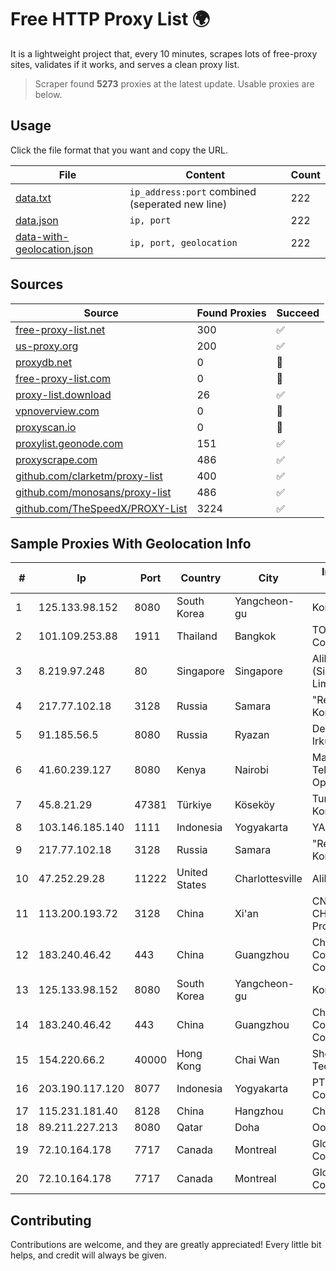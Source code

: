 
# Free HTTP Proxy List 🌍

It is a lightweight project that, every 10 minutes, scrapes lots of free-proxy sites, validates if it works, and serves a clean proxy list.


> Scraper found **5273** proxies at the latest update. Usable proxies are below.

## Usage

Click the file format that you want and copy the URL.


|File|Content|Count|
|----|-------|-----|
|[data.txt](https://raw.githubusercontent.com/themiralay/Proxy-List-World/master/data.txt)|`ip_address:port` combined (seperated new line)|222|
|[data.json](https://raw.githubusercontent.com/themiralay/Proxy-List-World/master/data.json)|`ip, port`|222|
|[data-with-geolocation.json](https://raw.githubusercontent.com/themiralay/Proxy-List-World/master/data-with-geolocation.json)|`ip, port, geolocation`|222|

## Sources

|Source|Found Proxies|Succeed|
|------|-------------|-------|
|[free-proxy-list.net](https://free-proxy-list.net)|300|✅|
|[us-proxy.org](https://www.us-proxy.org)|200|✅|
|[proxydb.net](http://proxydb.net)|0|🚫|
|[free-proxy-list.com](https://free-proxy-list.com/?page=&port=&type%5B%5D=http&type%5B%5D=https&up_time=0&search=Search)|0|🚫|
|[proxy-list.download](https://www.proxy-list.download/HTTP)|26|✅|
|[vpnoverview.com](https://vpnoverview.com/privacy/anonymous-browsing/free-proxy-servers)|0|🚫|
|[proxyscan.io](https://www.proxyscan.io)|0|🚫|
|[proxylist.geonode.com](https://proxylist.geonode.com/api/proxy-list?limit=300&page=1&sort_by=lastChecked&sort_type=desc&protocols=http,https)|151|✅|
|[proxyscrape.com](https://api.proxyscrape.com/v2/?request=displayproxies&protocol=http&timeout=10000&country=all&ssl=all&anonymity=all)|486|✅|
|[github.com/clarketm/proxy-list](https://raw.githubusercontent.com/clarketm/proxy-list/master/proxy-list-raw.txt)|400|✅|
|[github.com/monosans/proxy-list](https://raw.githubusercontent.com/monosans/proxy-list/main/proxies/http.txt)|486|✅|
|[github.com/TheSpeedX/PROXY-List](https://raw.githubusercontent.com/TheSpeedX/PROXY-List/master/http.txt)|3224|✅|


## Sample Proxies With Geolocation Info

|#|Ip|Port|Country|City|Internet Service Provider|
|-|--|----|-------|----|-------------------------|
|1|125.133.98.152|8080|South Korea|Yangcheon-gu|Korea Telecom|
|2|101.109.253.88|1911|Thailand|Bangkok|TOT Public Company Limited|
|3|8.219.97.248|80|Singapore|Singapore|Alibaba Cloud (Singapore) Private Limited|
|4|217.77.102.18|3128|Russia|Samara|"Region Svyaz Konsalt" LLC|
|5|91.185.56.5|8080|Russia|Ryazan|Delovaya Set' - Irkutsk|
|6|41.60.239.127|8080|Kenya|Nairobi|Maintainer Liquid Telecommunications Operations Limited|
|7|45.8.21.29|47381|Türkiye|Köseköy|TurkTelekom Kocaeli Korfez|
|8|103.146.185.140|1111|Indonesia|Yogyakarta|YAMNET|
|9|217.77.102.18|3128|Russia|Samara|"Region Svyaz Konsalt" LLC|
|10|47.252.29.28|11222|United States|Charlottesville|Alibaba.com LLC|
|11|113.200.193.72|3128|China|Xi'an|CNC Group CHINA169 Shannxi Province Network|
|12|183.240.46.42|443|China|Guangzhou|China Mobile Communications Corporation|
|13|125.133.98.152|8080|South Korea|Yangcheon-gu|Korea Telecom|
|14|183.240.46.42|443|China|Guangzhou|China Mobile Communications Corporation|
|15|154.220.66.2|40000|Hong Kong|Chai Wan|Shenzhen Wanghu Technology Co|
|16|203.190.117.120|8077|Indonesia|Yogyakarta|PT Union Routelink Communication|
|17|115.231.181.40|8128|China|Hangzhou|China Telecom|
|18|89.211.227.213|8080|Qatar|Doha|Ooredoo Q.S.C.|
|19|72.10.164.178|7717|Canada|Montreal|GloboTech Communications|
|20|72.10.164.178|7717|Canada|Montreal|GloboTech Communications|



## Contributing

Contributions are welcome, and they are greatly appreciated! Every
little bit helps, and credit will always be given.

